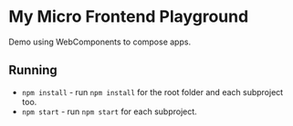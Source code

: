 # My Micro Frontend Playground

Demo using WebComponents to compose apps.

## Running

* `npm install` - run `npm install` for the root folder and each subproject too.
* `npm start` - run `npm start` for each subproject.
